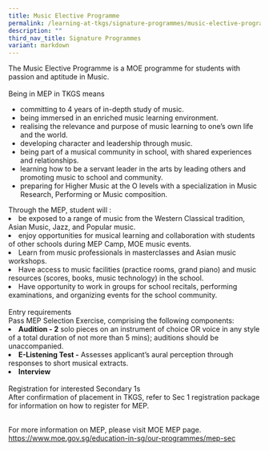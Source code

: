 ```yaml
---
title: Music Elective Programme
permalink: /learning-at-tkgs/signature-programmes/music-elective-programme/
description: ""
third_nav_title: Signature Programmes
variant: markdown
---
```

<style>
	ol.s {list-style-type: inherit;}
	</style>

The Music Elective Programme is a MOE programme for students with passion and aptitude in Music.<br><br>
Being in MEP in TKGS means <br>
<ol class="s">
	<li>committing to 4 years of in-depth study of music.</li>
	<li>being immersed in an enriched music learning environment.</li>
	<li>realising the relevance and purpose of music learning to one’s own life and the world.</li>
	<li>developing character and leadership through music.</li>
	<li>being part of a musical  community in school, with shared experiences and relationships.</li>
	<li>learning how to be a servant leader in the arts by leading others and promoting music to school and community.</li>
	<li>preparing for Higher Music at the O levels with a specialization in Music Research, Performing or Music composition.</li>
	</ol>
Through the MEP, student will :
	<br>
<li>be exposed to a range of music from the Western Classical tradition, Asian Music, Jazz, and Popular music.</li>
<li>enjoy opportunities for musical learning and collaboration with students of other schools during MEP Camp, MOE music events.</li>
<li>Learn from music professionals in masterclasses and Asian music workshops.</li>
<li>Have access to music facilities (practice rooms, grand piano) and music resources (scores, books, music technology) in the school.</li>
<li>Have opportunity to work in groups for school recitals, performing examinations, and organizing events for the school community.</li>
<br>Entry requirements<br>
Pass MEP Selection Exercise, comprising the following components:<br>
<li><b>Audition - 2</b> solo pieces on an instrument of choice OR voice in any style of a total duration of not more than 5 mins); auditions should be unaccompanied.</li>
<li><b>E-Listening Test  -</b> Assesses applicant’s aural perception through responses to short musical extracts.
</li><li><b>Interview </b>
<br><br>Registration for interested Secondary 1s<br>
After confirmation of placement in TKGS, refer to Sec 1 registration package for information on how to register for MEP. <br><br>

For more information on MEP, please visit MOE MEP page.
<a href="https://www.moe.gov.sg/education-in-sg/our-programmes/mep-sec">https://www.moe.gov.sg/education-in-sg/our-programmes/mep-sec</a></li>
